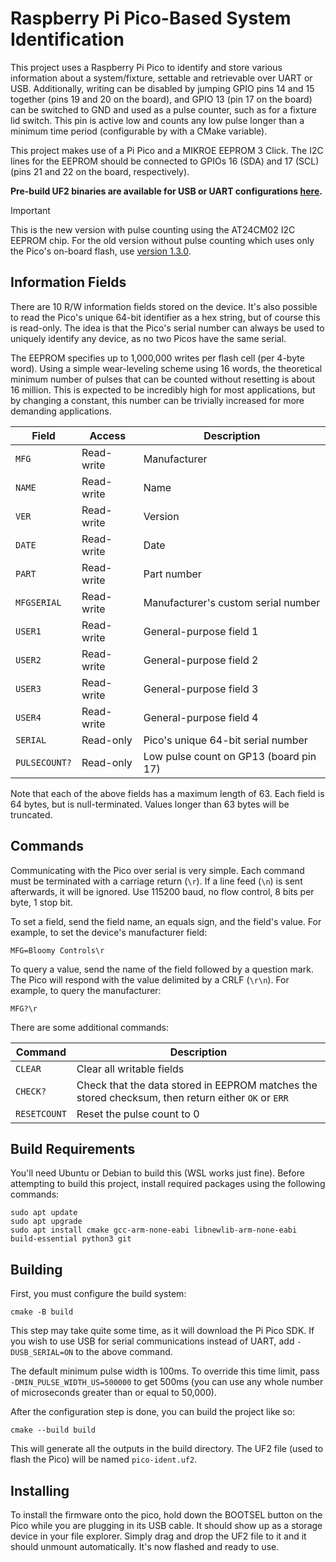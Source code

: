 # Raspberry Pi Pico-Based System Identification

This project uses a Raspberry Pi Pico to identify and store various information
about a system/fixture, settable and retrievable over UART or USB. Additionally,
writing can be disabled by jumping GPIO pins 14 and 15 together (pins 19 and 20
on the board), and GPIO 13 (pin 17 on the board) can be switched to GND and used
as a pulse counter, such as for a fixture lid switch. This pin is active low and
counts any low pulse longer than a minimum time period (configurable by with a
CMake variable).

This project makes use of a Pi Pico and a MIKROE EEPROM 3 Click. The I2C lines
for the EEPROM should be connected to GPIOs 16 (SDA) and 17 (SCL) (pins 21 and
22 on the board, respectively).

**Pre-build UF2 binaries are available for USB or UART configurations
[here][releases].**

> [!IMPORTANT]
> This is the new version with pulse counting using the AT24CM02 I2C EEPROM
> chip. For the old version without pulse counting which uses only the Pico's
> on-board flash, use [version 1.3.0][1.3.0].

[releases]: https://github.com/BloomyControls/pico-ident/releases
[1.3.0]: https://github.com/BloomyControls/pico-ident/releases/tag/v1.3.0

## Information Fields

There are 10 R/W information fields stored on the device. It's also possible to
read the Pico's unique 64-bit identifier as a hex string, but of course this is
read-only. The idea is that the Pico's serial number can always be used to
uniquely identify any device, as no two Picos have the same serial.

The EEPROM specifies up to 1,000,000 writes per flash cell (per 4-byte word).
Using a simple wear-leveling scheme using 16 words, the theoretical minimum
number of pulses that can be counted without resetting is about 16 million. This
is expected to be incredibly high for most applications, but by changing
a constant, this number can be trivially increased for more demanding
applications.

| Field | Access | Description |
|---|---|---|
| `MFG` | Read-write | Manufacturer |
| `NAME` | Read-write | Name |
| `VER` | Read-write | Version |
| `DATE` | Read-write | Date |
| `PART` | Read-write | Part number |
| `MFGSERIAL` | Read-write | Manufacturer's custom serial number |
| `USER1` | Read-write | General-purpose field 1 |
| `USER2` | Read-write | General-purpose field 2 |
| `USER3` | Read-write | General-purpose field 3 |
| `USER4` | Read-write | General-purpose field 4 |
| `SERIAL` | Read-only | Pico's unique 64-bit serial number |
| `PULSECOUNT?` | Read-only | Low pulse count on GP13 (board pin 17) |

Note that each of the above fields has a maximum length of 63. Each field is 64
bytes, but is null-terminated. Values longer than 63 bytes will be truncated.

## Commands

Communicating with the Pico over serial is very simple. Each command must be
terminated with a carriage return (`\r`). If a line feed (`\n`) is sent
afterwards, it will be ignored. Use 115200 baud, no flow control, 8 bits per
byte, 1 stop bit.

To set a field, send the field name, an equals sign, and the field's value. For
example, to set the device's manufacturer field:

```
MFG=Bloomy Controls\r
```

To query a value, send the name of the field followed by a question mark. The
Pico will respond with the value delimited by a CRLF (`\r\n`). For example,
to query the manufacturer:

```
MFG?\r
```

There are some additional commands:

| Command | Description |
|---|---|
| `CLEAR` | Clear all writable fields |
| `CHECK?` | Check that the data stored in EEPROM matches the stored checksum, then return either `OK` or `ERR` |
| `RESETCOUNT` | Reset the pulse count to 0 |

## Build Requirements

You'll need Ubuntu or Debian to build this (WSL works just fine). Before
attempting to build this project, install required packages using the following
commands:

```
sudo apt update
sudo apt upgrade
sudo apt install cmake gcc-arm-none-eabi libnewlib-arm-none-eabi build-essential python3 git
```

## Building

First, you must configure the build system:

```
cmake -B build
```

This step may take quite some time, as it will download the Pi Pico SDK. If you
wish to use USB for serial communications instead of UART, add `-DUSB_SERIAL=ON`
to the above command.

The default minimum pulse width is 100ms. To override this time limit, pass
`-DMIN_PULSE_WIDTH_US=500000` to get 500ms (you can use any whole number of
microseconds greater than or equal to 50,000).

After the configuration step is done, you can build the project like so:

```
cmake --build build
```

This will generate all the outputs in the build directory. The UF2 file (used to
flash the Pico) will be named `pico-ident.uf2`.

## Installing

To install the firmware onto the pico, hold down the BOOTSEL button on the Pico
while you are plugging in its USB cable. It should show up as a storage device
in your file explorer. Simply drag and drop the UF2 file to it and it should
unmount automatically. It's now flashed and ready to use.
